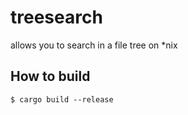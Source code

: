 # treesearch
allows you to search in a file tree on *nix

## How to build
`$ cargo build --release`
